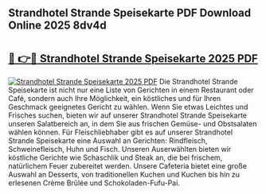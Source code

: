 ## Strandhotel Strande Speisekarte PDF Download Online 2025 8dv4d

# <h2><a href="http://gc9k5j.nevu.top/?p=Strandhotel+Strande+Speisekarte">🔗 👉🔴 Strandhotel Strande Speisekarte 2025 PDF</a></h2>

[![Strandhotel Strande Speisekarte 2025 PDF](https://i.imgur.com/dBaPXMq.png)](http://gc9k5j.nevu.top/?p=Strandhotel+Strande+Speisekarte)
Die Strandhotel Strande Speisekarte ist nicht nur eine Liste von Gerichten in einem Restaurant oder Café, sondern auch Ihre Möglichkeit, ein köstliches und für Ihren Geschmack geeignetes Gericht zu wählen. Wenn Sie etwas Leichtes und Frisches suchen, bieten wir auf unserer Strandhotel Strande Speisekarte unseren Salatbereich an, in dem Sie aus frischen Gemüse- und Obstsalaten wählen können. Für Fleischliebhaber gibt es auf unserer Strandhotel Strande Speisekarte eine Auswahl an Gerichten: Rindfleisch, Schweinefleisch, Huhn und Fisch. Unseren Auserwählten bieten wir köstliche Gerichte wie Schaschlik und Steak an, die bei frischem, natürlichem Feuer zubereitet werden. Unsere Cafeteria bietet eine große Auswahl an Desserts, von traditionellen Kuchen und Kuchen bis hin zu erlesenen Crème Brûlée und Schokoladen-Fufu-Pai.
